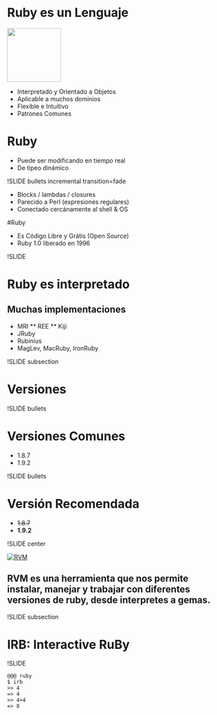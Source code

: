 <!SLIDE image center bullets incremental transition=fade>
# Ruby es un Lenguaje
<img src="/images/ruby-logo.jpg" width="125"  height="125" >

* Interpretado y Orientado a Objetos
* Aplicable a muchos dominios
* Flexible e Intuitivo
* Patrones Comunes


<!SLIDE bullets incremental transition=fade>
# Ruby
* Puede ser modificando en tiempo real
* De tipeo dinámico

!SLIDE bullets incremental transition=fade

* Blocks / lambdas / closures
* Parecido a Perl (expresiones regulares)
* Conectado cercánamente al shell & OS

<!SLIDE bullets incremental transition=fade>
#Ruby 
* Es Código Libre y Grátis (Open Source)
* Ruby 1.0 liberado en 1996 

!SLIDE 
# Ruby es interpretado

<!SLIDE bullets incremental transition=fade>
## Muchas implementaciones
* MRI
** REE
** Kiji
* JRuby
* Rubinius
* MagLev, MacRuby, IronRuby

!SLIDE subsection
# Versiones

!SLIDE bullets
# Versiones Comunes

* 1.8.7
* 1.9.2

!SLIDE bullets
# Versión Recomendada

* <strike>1.8.7</strike>
* **1.9.2**

!SLIDE center

[![RVM](/images/rvm-logo.png)](http://rvm.beginrescueend.com/)

## RVM es una herramienta que nos permite instalar, manejar y trabajar con diferentes versiones de ruby, desde interpretes a gemas.

!SLIDE subsection
# IRB: Interactive RuBy

!SLIDE

    @@@ ruby
    $ irb
    >> 4
    => 4
    >> 4+4
    => 8
